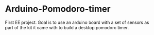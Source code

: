 # Arduino-Pomodoro-timer

First EE project.
Goal is to use an arduino board with a set of sensors as part of the kit it came with to build a desktop pomodoro timer.
